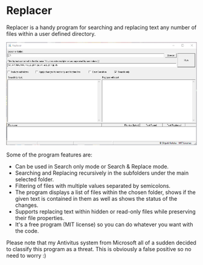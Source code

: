 # Replacer
Replacer is a handy program for searching and replacing text any number of files within a user defined directory. 

![Replacer](Replacer.png "Replacer")

Some of the program features are:

-	Can be used in Search only mode or Search & Replace mode.
-	Searching and Replacing recursively in the subfolders under the main selected folder.
-	Filtering of files with multiple values separated by semicolons. 
-	The program displays a list of files within the chosen folder, shows if the given text is contained in them as well as shows the status of the changes.
-	Supports replacing text within hidden or read-only files while preserving their file properties.
-	It's a free program (MIT license) so you can do whatever you want with the code. 

Please note that my Antivitus system from Microsoft all of a sudden decided to classify this program as a threat.
This is obviously a false positive so no need to worry :) 